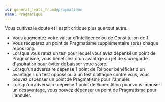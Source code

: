 ```yaml
---
id: general_feats_fr.md#pragmatique
name: Pragmatique
---
```


Vous cultivez le doute et l'esprit critique plus que tout autre.

* Vous augmentez votre valeur d'Intelligence ou de Constitution de 1.
* Vous récupérez un point de Pragmatisme supplémentaire après chaque repos long.
* Lorsque vous ratez un test pour lequel vous avez dépensé un point de Pragmatisme, vous bénéficiez d'un avantage au jet de sauvegarde d'aspiration pour éviter de baisser votre score.
* Lorsqu'un adversaire dépense 1 point de Foi pour bénéficier d'un avantage à un test opposé ou à un test d'attaque contre vous, vous pouvez dépenser un point de Pragmatisme pour l'annuler.
* Lorsqu'un adversaire dépense 1 point de Superstition pour vous imposer un désavantage, vous pouvez dépenser un point de Pragmatisme pour l'annuler.

